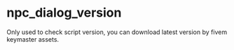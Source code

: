 # npc_dialog_version
Only used to check script version, you can download latest version by fivem keymaster assets.
